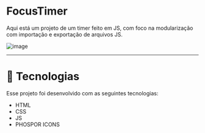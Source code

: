 # FocusTimer

Aqui está um projeto de um timer feito em JS, com foco na modularização com importação e exportação de arquivos JS.

![image](https://github.com/LucasSch2410/rocketseat/assets/45702317/d5206531-f45e-4484-bafb-f0494849e7c6)

--- 

# 🚀 Tecnologias
Esse projeto foi desenvolvido com as seguintes tecnologias:

- HTML
- CSS
- JS
- PHOSPOR ICONS
